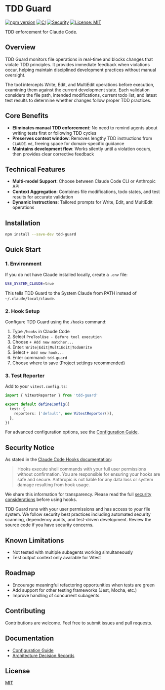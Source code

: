 # TDD Guard

[![npm version](https://badge.fury.io/js/tdd-guard.svg)](https://www.npmjs.com/package/tdd-guard)
[![CI](https://github.com/nizos/tdd-guard/actions/workflows/ci.yml/badge.svg)](https://github.com/nizos/tdd-guard/actions/workflows/ci.yml)
[![Security](https://github.com/nizos/tdd-guard/actions/workflows/security.yml/badge.svg)](https://github.com/nizos/tdd-guard/actions/workflows/security.yml)
[![License: MIT](https://img.shields.io/badge/License-MIT-blue.svg)](LICENSE)

TDD enforcement for Claude Code.

## Overview

TDD Guard monitors file operations in real-time and blocks changes that violate TDD principles. It provides immediate feedback when violations occur, helping maintain disciplined development practices without manual oversight.

The tool intercepts Write, Edit, and MultiEdit operations before execution, examining them against the current development state. Each validation considers the file path, intended modifications, current todo list, and latest test results to determine whether changes follow proper TDD practices.

## Core Benefits

- **Eliminates manual TDD enforcement**: No need to remind agents about writing tests first or following TDD cycles
- **Preserves context window**: Removes lengthy TDD instructions from `CLAUDE.md`, freeing space for domain-specific guidance
- **Maintains development flow**: Works silently until a violation occurs, then provides clear corrective feedback

## Technical Features

- **Multi-model Support**: Choose between Claude Code CLI or Anthropic API
- **Context Aggregation**: Combines file modifications, todo states, and test results for accurate validation
- **Dynamic Instructions**: Tailored prompts for Write, Edit, and MultiEdit operations

## Installation

```bash
npm install --save-dev tdd-guard
```

## Quick Start

### 1. Environment

If you do not have Claude installed locally, create a `.env` file:

```bash
USE_SYSTEM_CLAUDE=true
```

This tells TDD Guard to the System Claude from PATH instead of `~/.claude/local/claude`.

### 2. Hook Setup

Configure TDD Guard using the `/hooks` command:

1. Type `/hooks` in Claude Code
2. Select `PreToolUse - Before tool execution`
3. Choose `+ Add new matcher...`
4. Enter: `Write|Edit|MultiEdit|TodoWrite`
5. Select `+ Add new hook...`
6. Enter command: `tdd-guard`
7. Choose where to save (Project settings recommended)

### 3. Test Reporter

Add to your `vitest.config.ts`:

```typescript
import { VitestReporter } from 'tdd-guard'

export default defineConfig({
  test: {
    reporters: ['default', new VitestReporter()],
  },
})
```

For advanced configuration options, see the [Configuration Guide](docs/CONFIGURATION.md).

## Security Notice

As stated in the [Claude Code Hooks documentation](https://docs.anthropic.com/en/docs/claude-code/hooks#security-considerations):

> Hooks execute shell commands with your full user permissions without confirmation. You are responsible for ensuring your hooks are safe and secure. Anthropic is not liable for any data loss or system damage resulting from hook usage.

We share this information for transparency. Please read the full [security considerations](https://docs.anthropic.com/en/docs/claude-code/hooks#security-considerations) before using hooks.

TDD Guard runs with your user permissions and has access to your file system. We follow security best practices including automated security scanning, dependency audits, and test-driven development. Review the source code if you have security concerns.

## Known Limitations

- Not tested with multiple subagents working simultaneously
- Test output context only available for Vitest

## Roadmap

- Encourage meaningful refactoring opportunities when tests are green
- Add support for other testing frameworks (Jest, Mocha, etc.)
- Improve handling of concurrent subagents

## Contributing

Contributions are welcome. Feel free to submit issues and pull requests.

## Documentation

- [Configuration Guide](docs/CONFIGURATION.md)
- [Architecture Decision Records](docs/adr/)

## License

[MIT](LICENSE)
